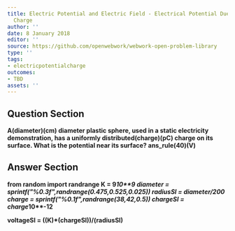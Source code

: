 ```yaml
---
title: Electric Potential and Electric Field - Electrical Potential Due to a Point
  Charge
author: ''
date: 8 January 2018
editor: ''
source: https://github.com/openwebwork/webwork-open-problem-library
type: ''
tags:
- electricpotentialcharge
outcomes:
- TBD
assets: ''
---
```


## Question Section 

<b>
A(diameter)(cm) diameter plastic sphere, used in a static electricity demonstration, has a uniformly distributed(charge)(pC) charge on its surface. What is the potential near its surface?
ans_rule(40)(V)



## Answer Section

from random import randrange
K = 9*10**9
diameter = sprintf("%0.3f",randrange(0.475,0.525,0.025))
radiusSI = diameter/200
charge = sprintf("%0.1f",randrange(38,42,0.5))
chargeSI = charge*10**-12

voltageSI = ((K)*(chargeSI))/(radiusSI)